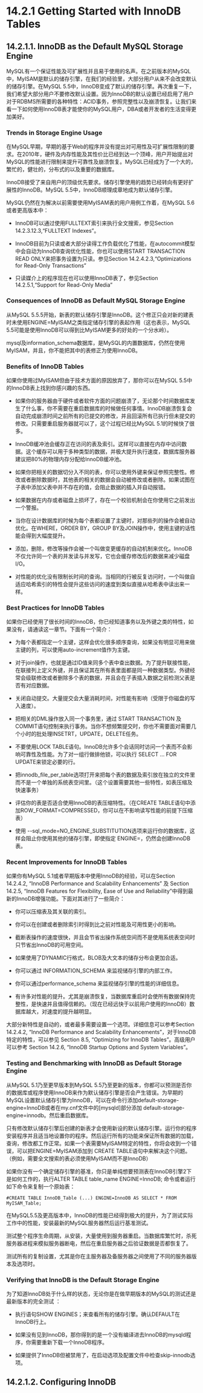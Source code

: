 # 14.2.1 Getting Started with InnoDB Tables

## 14.2.1.1. InnoDB as the Default MySQL Storage Engine

MySQL有一个保证性能及可扩展性并且易于使用的名声。在之前版本的MySQL中，MyISAM是默认的储存引擎，在我们的经验里，大部分用户从来不会改变默认的储存引擎。在MySQL 5.5中，InnoDB变成了默认的储存引擎。再次重复一下，我们希望大部分用户不要修改默认设置。因为InnoDB的默认设置已经启用了用户对于RDBMS所需要的各种特性：ACID事务，参照完整性以及崩溃恢复。让我们来看一下如何使用InnoDB表才能使你的MySQL用户，DBA或者开发者的生活变得更加美好。

### Trends in Storage Engine Usage

在MySQL早期，早期的基于Web的程序并没有提出对可用性及可扩展性限制的要求。在2010年，硬件及内存性能及其性价比已经到达一个顶峰，用户开始提出对MySQL的性能进行限制来提升可靠性及崩溃恢复。MySQL已经成为了一个大的，繁忙的，健壮的，分布式的以及重要的数据库。

InnoDB接受了来自用户的顶级优先要求。储存引擎使用的趋势已经转向有更好扩展性的InnoDB。MySQL 5.5中，InnoDB顺理成章地成为默认储存引擎。

MySQL仍然在为解决以前需要使用MyISAM表的用户用例工作着，在MySQL 5.6或者更高版本中：

* InnoDB可以通过使用FULLTEXT索引来执行全文搜索，参见Section 14.2.3.12.3,“FULLTEXT Indexes”。

* InnoDB目前为只读或者大部分读得工作负载优化了性能，在autocommit模型中会自动为InnoDB查询优化性能，你也可以使用START TRANSACTION READ ONLY来把事务设置为只读。参见Section 14.2.4.2.3,“Optimizations for Read-Only Transactions”

* 只读媒介上的程序现在也可以使用InnoDB表了，参见Section 14.2.5.1,“Support for Read-Only Media”

### Consequences of InnoDB as Default MySQL Storage Engine

从MySQL 5.5.5开始，新表的默认储存引擎是InnoDB。这个修正只会对新的建表时未使用ENGINE=MyISAM之类指定储存引擎的表起作用（这也表示，MySQL 5.5可能是使用InnoDB可以得到比MyISAM更多的好处的一个分水岭）。

mysql及information_schema数据库，是MySQL的内置数据库，仍然在使用MyISAM，并且，你不能把其中的表修正为使用InnoDB。

### Benefits of InnoDB Tables如果你使用过MyISAM但由于技术方面的原因放弃了，那你可以在MySQL 5.5中的InnoDB表上找到你感兴趣的东西。
* 如果你的服务器由于硬件或者软件方面的问题崩溃了，无论那个时间数据库发生了什么事，你不需要在重启数据库的时候做任何事情。InnoDB崩溃恢复会自动完成崩溃时间之前所有的已提交的修改，并且回滚所有已执行但未提交的修改。只需要重启服务器就可以了，这个过程已经比MySQL 5.1的时候快了很多。
* InnoDB缓冲池会缓存正在访问的表及索引。这样可以直接在内存中访问数据。这个缓存可以用于多种类型的数据，并极大提升执行速度，数据库服务器建议把80%的物理内存分配给InnoDB缓冲池。
* 如果你把相关的数据切分入不同的表，你可以使用外键来保证参照完整性。修改或者删除数据时，其他表的相关的数据会自动被修改或者删除。如果试图在子表中添加父表中并不存在的值，会阻止数据的插入并自动报错。
* 如果数据在内存或者磁盘上损坏了，存在一个校验机制会在你使用它之前发出一个警报。
* 当你在设计数据库的时候为每个表都设置了主键时，对那些列的操作会被自动优化。在WHERE，ORDER BY，GROUP BY及JOIN操作中，使用主键的话性能会得到大幅度提升。
* 添加，删除，修改等操作会被一个叫做变更缓存的自动机制来优化。InnoDB不仅允许同一个表的并发读与并发写，它也会缓存修改后的数据来减少磁盘I/O。
* 对性能的优化没有限制长时间的查询。当相同的行被反复访问时，一个叫做自适应哈希索引的特性会提升这些访问的速度到类似直接从哈希表中读出来一样。
### Best Practices for InnoDB Tables
如果你已经使用了很长时间的InnoDB，你已经知道事务以及外键之类的特性，如果没有，请通读这一章节。下面有一个简介：
* 为每个表都指定一个主键，这样会优化很多顺序查询，如果没有明显可用来做主键的列，可以使用auto-increment值作为主键。
* 对于join操作，也就是通过ID值来同多个表中查出数据。为了提升联接性能，在联接列上定义外键，并且保证其在所有表里面都是同一种数据类型。外键经常会级联修改或者删除多个表的数据，并且会在子表插入数据之前检测父表是否有对应数据。
* 关闭自动提交。大量提交会大量消耗时间，对性能有影响（受限于你磁盘的写入速度）。
* 把相关的DML操作放入同一个事务里，通过 START TRANSACTION 及 COMMIT语句控制来执行事务。当你不想频繁提交时，你也不需要面对需要几个小时的批处理INSETRT，UPDATE，DELETE任务。
* 不要使用LOCK TABLE语句。InnoDB允许多个会话同时访问一个表而不会影响可靠性及性能。为了对一组行做排他锁，可以执行 SELECT ... FOR UPDATE来锁定必要的行。
* 把innodb_file_per_table选项打开来把每个表的数据及索引放在独立的文件里而不是一个单独的系统表空间里。（这个设置需要其他一些特性，如表压缩及快速事务）
* 评估你的表是否适合使用InnoDB的表压缩特性。（在CREATE TABLE语句中添加ROW_FORMAT=COMPRESSED，你可以在不影响读写性能的前提下压缩表）
* 使用 --sql_mode=NO_ENGINE_SUBSTITUTION选项来运行你的数据库，这样会阻止你使用其他的储存引擎，即使指定 ENGINE=，仍然会创建InnoDB表。
### Recent Improvements for InnoDB Tables
如果你有MySQL 5.1或者早期版本中使用InnoDB的经验，可以在Section 14.2.4.2, “InnoDB Performance and Scalability Enhancements” 及 Section 14.2.5, “InnoDB Features for Flexibility, Ease of Use and Reliability”中得到最新的InnoDB增强功能。下面对其进行了一些简介：
* 你可以压缩表及其关联的索引。
* 你可以在创建或者删除索引时得到比之前对性能及可用性更小的影响。
* 截断表操作的速度很快，并且会节省出操作系统空间而不是使用系统表空间时只节省出InnoDB的可用空间。
* 如果使用了DYNAMIC行格式，BLOB及大文本的储存分布会更加合适。
* 你可以通过 INFORMATION_SCHEMA 来监视储存引擎的内部工作。
* 你可以通过performance_schema 来监视储存引擎的性能的详细信息。
* 有许多对性能的提升。尤其是崩溃恢复，当数据库重启时会使所有数据保持完整性，是快速并且值得信赖的。（现在已经远快于以前用户使用的InnoDB）数据库越大，对速度的提升越明显。
大部分新特性是自动的，或者最多需要设置一个选项。详细信息可以参考Section 14.2.4.2, “InnoDB Performance and Scalability Enhancements”，对于InnoDB特定的特性，可以参见 Section 8.5, “Optimizing for InnoDB Tables”。高级用户可以参考 Section 14.2.6, “InnoDB Startup Options and System Variables”。
### Testing and Benchmarking with InnoDB as Default Storage Engine
从MySQL 5.1乃至更早版本到MySQL 5.5乃至更新的版本，你都可以预测是否你的数据库或程序使用InnoDB来作为默认储存引擎是否会产生错误。为早期的MySQL设置默认储存引擎为InnoDB，可以在命令行添加default-storage-engine=InnoDB或者在my.cnf文件中的[mysqld]部分添加 default-storage-engine=innodb。然后重启数据库。
只有修改默认储存引擎后创建的新表才会使用新设的默认储存引擎。运行你的程序安装程序并且适当地设置你的程序。然后运行所有的功能来保证所有数据的加载，查询，修改都工作正常。如果一个表需要MyISAM特定的特性，你将会收到一个错误，可以把ENGINE=MyISAM添加到 CREATE TABLE语句中来解决这个问题。（例如，需要全文搜索的表必须使用MyISAM而不是InnoDB）
如果你没有一个确定储存引擎的基准，你只是单纯想要预测表在InnoDB引擎2下是如何工作的，执行ALTER TABLE table_name ENGINE=InnoDB; 命令或者运行如下命令来复制一个原始表：
    #CREATE TABLE InnoDB_Table (...) ENGINE=InnoDB AS SELECT * FROM MyISAM_Table;
在MySQL5.5及更高版本中，InnoDB的性能已经得到极大的提升，为了测试实际工作中的性能，安装最新的MySQL服务器然后运行基准测试。
测试整个程序生命周期，从安装，大量使用到服务器重启。当数据库繁忙时，杀死服务器进程来模拟服务器断电，然后在重启服务器之后验证数据是否都恢复了。
测试所有的复制设置，尤其是你在主服务器及备服务器之间使用了不同的服务器版本及选项时。
### Verifying that InnoDB is the Default Storage Engine
为了知道InnoDB处于什么样的状态，无论你是在做早期版本的MySQL的测试还是最新版本的完全测试：
* 执行语句SHOW ENGINES；来查看所有的储存引擎。确认DEFAULT在InnoDB行上。
* 如果没有见到InnoDB，那你得到的是一个没有编译进去InnoDB的mysqld程序，你需要重新下载一个InnoDB程序。
* 如果提供了InnoDB但被禁用了，在启动选项及配置文件中检查skip-innodb选项。
## 14.2.1.2. Configuring InnoDB
